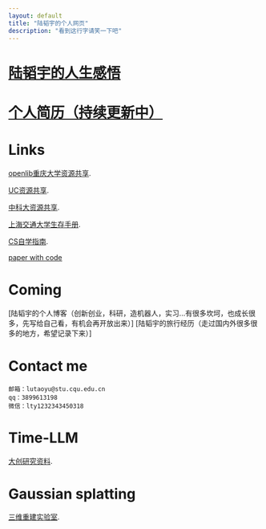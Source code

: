 ```yaml
---
layout: default
title: "陆韬宇的个人网页"
description: "看到这行字请笑一下吧"
---
```

# [陆韬宇的人生感悟](./log.html)

# [个人简历（持续更新中）](./lutaoyuCV.html)

# Links<br>

[openlib重庆大学资源共享](https://cqu-openlib.cn/).<br>

[UC资源共享](https://github.com/horaceyi/CQU-UC-JCI).<br>

[中科大资源共享](https://ustc-resource.github.io/USTC-Course).<br>

[上海交通大学生存手册](https://survivesjtu.gitbook.io/survivesjtumanual).<br>

[CS自学指南](https://csdiy.wiki/).<br>

[paper with code](https://paperswithcode.com/)<br>

# Coming

[陆韬宇的个人博客（创新创业，科研，造机器人，实习...有很多坎坷，也成长很多，先写给自己看，有机会再开放出来）]
[陆韬宇的旅行经历（走过国内外很多很多的地方，希望记录下来）]

# Contact me
```
邮箱：lutaoyu@stu.cqu.edu.cn 
qq：3899613198
微信：lty1232343450318
```

# Time-LLM
[大创研究资料](./timellm.html).<br>

# Gaussian splatting
[三维重建实验室](./gaussian.html).<br>





